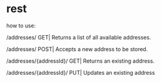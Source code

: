 # rest

how to use:

/addresses/                 GET| Returns a list of all available addresses.

/addresses/                 POST| Accepts a new address to be stored.

/addresses/{addressId}/     GET| Returns an existing address.

/addresses/{addressId}/     PUT| Updates an existing address
